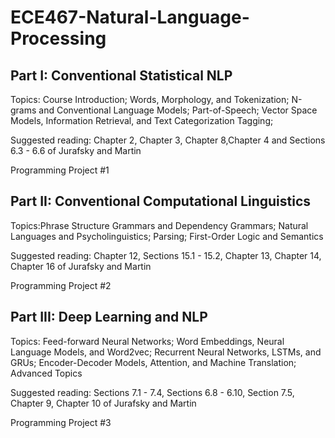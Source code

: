 # ECE467-Natural-Language-Processing

## Part I: Conventional Statistical NLP

Topics: Course Introduction; Words, Morphology, and Tokenization; N-grams and Conventional Language Models; Part-of-Speech; Vector Space Models, Information Retrieval, and Text Categorization Tagging;

Suggested reading: Chapter 2, Chapter 3, Chapter 8,Chapter 4 and Sections 6.3 - 6.6 of Jurafsky and Martin

Programming Project #1

## Part II: Conventional Computational Linguistics

Topics:Phrase Structure Grammars and Dependency Grammars; Natural Languages and Psycholinguistics; Parsing; First-Order Logic and Semantics

Suggested reading: Chapter 12, Sections 15.1 - 15.2, Chapter 13, Chapter 14, Chapter 16  of Jurafsky and Martin

Programming Project #2

## Part III: Deep Learning and NLP

Topics: Feed-forward Neural Networks; Word Embeddings, Neural Language Models, and Word2vec; Recurrent Neural Networks, LSTMs, and GRUs; Encoder-Decoder Models, Attention, and Machine Translation; Advanced Topics

Suggested reading: Sections 7.1 - 7.4, Sections 6.8 - 6.10, Section 7.5, Chapter 9, Chapter 10   of Jurafsky and Martin

Programming Project #3

